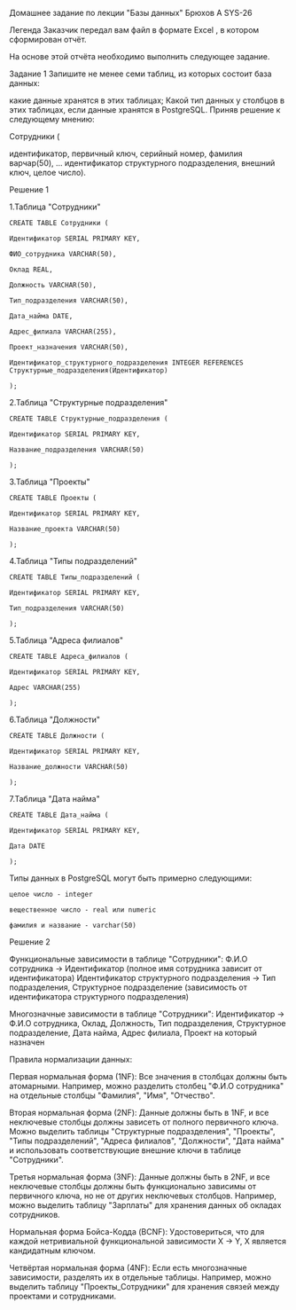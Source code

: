 Домашнее задание по лекции "Базы данных" Брюхов А SYS-26

Легенда
Заказчик передал вам файл в формате Excel , в котором сформирован отчёт.

На основе этой отчёта необходимо выполнить следующее задание.

Задание 1
Запишите не менее семи таблиц, из которых состоит база данных:

какие данные хранятся в этих таблицах;
Какой тип данных у столбцов в этих таблицах, если данные хранятся в PostgreSQL.
Приняв решение к следующему мнению:

Сотрудники (

идентификатор, первичный ключ, серийный номер,
фамилия варчар(50),
...
идентификатор структурного подразделения, внешний ключ, целое число).

Решение 1

1.Таблица "Сотрудники"

    CREATE TABLE Сотрудники (

    Идентификатор SERIAL PRIMARY KEY,

    ФИО_сотрудника VARCHAR(50),

    Оклад REAL,

    Должность VARCHAR(50),

    Тип_подразделения VARCHAR(50),

    Дата_найма DATE,

    Адрес_филиала VARCHAR(255),

    Проект_назначения VARCHAR(50),

    Идентификатор_структурного_подразделения INTEGER REFERENCES Структурные_подразделения(Идентификатор)

    );

2.Таблица "Структурные подразделения"

    CREATE TABLE Структурные_подразделения (

    Идентификатор SERIAL PRIMARY KEY,

    Название_подразделения VARCHAR(50)

    );

3.Таблица "Проекты"

    CREATE TABLE Проекты (

    Идентификатор SERIAL PRIMARY KEY,

    Название_проекта VARCHAR(50)

    );

4.Таблица "Типы подразделений"

    CREATE TABLE Типы_подразделений (

    Идентификатор SERIAL PRIMARY KEY,

    Тип_подразделения VARCHAR(50)

    );

5.Таблица "Адреса филиалов"

    CREATE TABLE Адреса_филиалов (

    Идентификатор SERIAL PRIMARY KEY,

    Адрес VARCHAR(255)

    );

6.Таблица "Должности"

    CREATE TABLE Должности (

    Идентификатор SERIAL PRIMARY KEY,

    Название_должности VARCHAR(50)

    );

7.Таблица "Дата найма"

    CREATE TABLE Дата_найма (

    Идентификатор SERIAL PRIMARY KEY,

    Дата DATE

    );

Типы данных в PostgreSQL могут быть примерно следующими:

    целое число - integer

    вещественное число - real или numeric

    фамилия и название - varchar(50)

Решение 2

Функциональные зависимости в таблице "Сотрудники":
Ф.И.О сотрудника -> Идентификатор (полное имя сотрудника зависит от идентификатора)
Идентификатор структурного подразделения -> Тип подразделения, Структурное подразделение (зависимость от идентификатора структурного подразделения)

Многозначные зависимости в таблице "Сотрудники":
Идентификатор -> Ф.И.О сотрудника, Оклад, Должность, Тип подразделения, Структурное подразделение, Дата найма, Адрес филиала, Проект на который назначен

Правила нормализации данных:

Первая нормальная форма (1NF):
Все значения в столбцах должны быть атомарными.
Например, можно разделить столбец "Ф.И.О сотрудника" на отдельные столбцы "Фамилия", "Имя", "Отчество".

Вторая нормальная форма (2NF):
Данные должны быть в 1NF, и все неключевые столбцы должны зависеть от полного первичного ключа.
Можно выделить таблицы "Структурные подразделения", "Проекты", "Типы подразделений", "Адреса филиалов", "Должности", "Дата найма" и использовать соответствующие внешние ключи в таблице "Сотрудники".

Третья нормальная форма (3NF):
Данные должны быть в 2NF, и все неключевые столбцы должны быть функционально зависимы от первичного ключа, но не от других неключевых столбцов.
Например, можно выделить таблицу "Зарплаты" для хранения данных об окладах сотрудников.

Нормальная форма Бойса-Кодда (BCNF):
Удостовериться, что для каждой нетривиальной функциональной зависимости X -> Y, X является кандидатным ключом.

Четвёртая нормальная форма (4NF):
Если есть многозначные зависимости, разделять их в отдельные таблицы.
Например, можно выделить таблицу "Проекты_Сотрудники" для хранения связей между проектами и сотрудниками.
